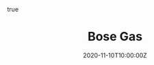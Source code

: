 ---
title: Bose Gas
summary: Gross--Pitaevskii approximation. Superfluidity. Bogoliubov theory.
authors: [Austen Lamacraft]
tags: []
categories: []
date: "2020-11-10T10:00:00Z"
date_end: "2020-11-10T11:30:00Z"
publishDate: "2020-10-01T22:30:00Z"
all_day: false
lecture_slides: bose-gas
math: true
menu:
  tqm-lectures:
    parent: Lectures
    weight: 8
---